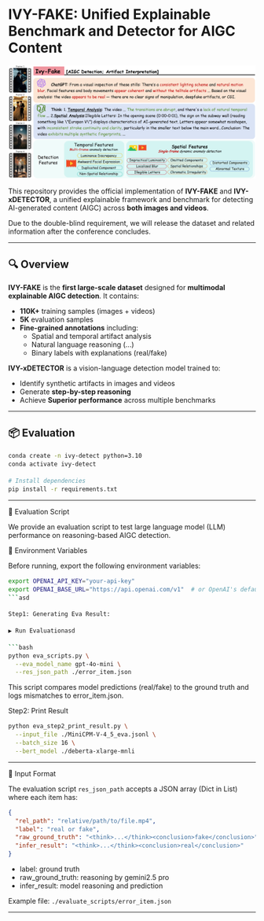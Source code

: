 # IVY-FAKE: Unified Explainable Benchmark and Detector for AIGC Content

![Intro-image](static/images/figure1-poster-v2_00.png)

This repository provides the official implementation of **IVY-FAKE** and **IVY-xDETECTOR**, a unified explainable framework and benchmark for detecting AI-generated content (AIGC) across **both images and videos**.

Due to the double-blind requirement, we will release the dataset and related information after the conference concludes.

---

## 🔍 Overview

**IVY-FAKE** is the **first large-scale dataset** designed for **multimodal explainable AIGC detection**. It contains:
- **110K+** training samples (images + videos)
- **5K** evaluation samples
- **Fine-grained annotations** including:
  - Spatial and temporal artifact analysis
  - Natural language reasoning (<think>...</think>)
  - Binary labels with explanations (<conclusion>real/fake</conclusion>)

**IVY-xDETECTOR** is a vision-language detection model trained to:
- Identify synthetic artifacts in images and videos
- Generate **step-by-step reasoning**
- Achieve **Superior performance** across multiple benchmarks

---

## 📦 Evaluation

```bash
conda create -n ivy-detect python=3.10
conda activate ivy-detect

# Install dependencies
pip install -r requirements.txt
```

---

🚀 Evaluation Script

We provide an evaluation script to test large language model (LLM) performance on reasoning-based AIGC detection.

🔑 Environment Variables

Before running, export the following environment variables:

```bash
export OPENAI_API_KEY="your-api-key"
export OPENAI_BASE_URL="https://api.openai.com/v1"  # or OpenAI's default base URL
```asd

Step1: Generating Eva Result:

▶️ Run Evaluationasd

```bash
python eva_scripts.py \
  --eva_model_name gpt-4o-mini \
  --res_json_path ./error_item.json
```

This script compares model predictions (<conclusion>real/fake</conclusion>) to the ground truth and logs mismatches to error_item.json.

Step2: Print Result

```bash
python eva_step2_print_result.py \
  --input_file ./MiniCPM-V-4_5_eva.jsonl \
  --batch_size 16 \
  --bert_model ./deberta-xlarge-mnli
```

---

🧪 Input Format

The evaluation script `res_json_path` accepts a JSON array (Dict in List) where each item has:
```json
{
  "rel_path": "relative/path/to/file.mp4",
  "label": "real or fake",
  "raw_ground_truth": "<think>...</think><conclusion>fake</conclusion>",
  "infer_result": "<think>...</think><conclusion>real</conclusion>"
}
```

- label: ground truth
- raw_ground_truth: reasoning by gemini2.5 pro
- infer_result: model reasoning and prediction

Example file: `./evaluate_scripts/error_item.json`

---
